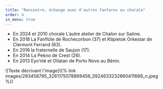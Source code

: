 ```yaml
---
title: "Rencontre, échange avec d'autres fanfares ou chorale"
order: 4
in_menu: true
---
```

* En 2024 et 2010 chorale L’autre atelier de Chalon sur Saône.
* En 2018 La Fanflûte de Rochecorbon (37) et Ktipietok Orkestar de Clermont Ferrand (63).
* En 2016 la fraternelle de Saujon (17).
* En 2014 La Pekno de Crest (26).
* En 2013 Eyo’nlé et Oïlatan de Porto Novo au Bénin.

![Texte décrivant l'image]({% link images/293458795_3281175078869456_3924633232860411666_n.jpeg %}) 